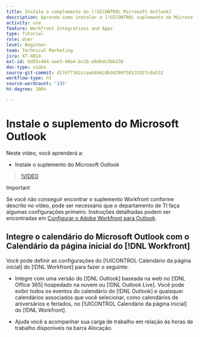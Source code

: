 ```yaml
---
title: Instale o complemento do [!UICONTROL Microsoft Outlook]
description: Aprenda como instalar o [!UICONTROL suplemento do Microsoft Outlook]
activity: use
feature: Workfront Integrations and Apps
type: Tutorial
role: User
level: Beginner
team: Technical Marketing
jira: KT-8814
exl-id: bd55c464-aae3-40a4-bc1b-e0dbdc5bb238
doc-type: video
source-git-commit: d17df7162ccaab6b62db34209f50131927c0a532
workflow-type: ht
source-wordcount: '135'
ht-degree: 100%

---
```


# Instale o suplemento do Microsoft Outlook

Neste vídeo, você aprenderá a:

* Instale o suplemento do Microsoft Outlook

>[!VIDEO](https://video.tv.adobe.com/v/335115/?quality=12&learn=on&enablevpops)

>[!IMPORTANT]
>
>Se você não conseguir encontrar o suplemento Workfront conforme descrito no vídeo, pode ser necessário que o departamento de TI faça algumas configurações primeiro. Instruções detalhadas podem ser encontradas em [Configurar o Adobe Workfront para Outlook](https://experienceleague.adobe.com/docs/workfront/using/adobe-workfront-integrations/workfront-for-outlook/set-up-workfront-for-outlook.html?lang=br).

## Integre o calendário do Microsoft Outlook com o Calendário da página inicial do [!DNL Workfront]

Você pode definir as configurações do [!UICONTROL Calendário da página inicial] do [!DNL Workfront] para fazer o seguinte:

* Integre com uma versão do [!DNL Outlook] baseada na web no [!DNL Office 365] hospedado na nuvem ou [!DNL Outlook Live]. Você pode exibir todos os eventos do calendário do [!DNL Outlook] e quaisquer calendários associados que você selecionar, como calendários de aniversários e feriados, no [!UICONTROL Calendário da página inicial] do [!DNL Workfront].

* Ajuda você a acompanhar sua carga de trabalho em relação às horas de trabalho disponíveis na barra Alocação.
